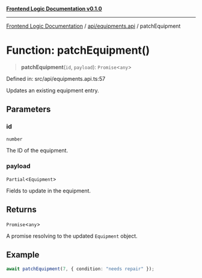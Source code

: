 [**Frontend Logic Documentation v0.1.0**](../../../README.md)

***

[Frontend Logic Documentation](../../../modules.md) / [api/equipments.api](../README.md) / patchEquipment

# Function: patchEquipment()

> **patchEquipment**(`id`, `payload`): `Promise`\<`any`\>

Defined in: src/api/equipments.api.ts:57

Updates an existing equipment entry.

## Parameters

### id

`number`

The ID of the equipment.

### payload

`Partial`\<`Equipment`\>

Fields to update in the equipment.

## Returns

`Promise`\<`any`\>

A promise resolving to the updated `Equipment` object.

## Example

```ts
await patchEquipment(7, { condition: "needs repair" });
```
